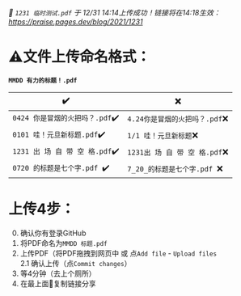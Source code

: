 _📢 `1231 临时测试.pdf` 于 12/31 14:14上传成功！链接将在14:18生效：https://praise.pages.dev/blog/2021/1231_ 

# ⚠️文件上传命名格式：

__`MMDD 有力的标题！.pdf`__

| ✔️| ❌ |
| ----------------- | ----------------------- |
|`0424 你是冒烟的火把吗？.pdf`✔️|`4.24你是冒烟的火把吗？.pdf`❌|
|`0101 哇！元旦新标题.pdf`✔️| `1/1 哇！元旦新标题`❌|
|`1231 出 场 自 带 空 格.pdf`✔️|`1231出 场 自 带 空 格.pdf`❌|
|`0720 的标题是七个字.pdf `✔️| `7_20_的标题是七个字.pdf `❌|

# 上传4步：
 0. 确认你有登录GitHub
 1. 将PDF命名为`MMDD 标题.pdf`
 2. 上传PDF（将PDF拖拽到网页中 或 点`Add file` - `Upload files`  
  2.1 确认上传（点`Commit changes`）
 3. 等4分钟（去上个厕所）
 4. 在最上面📢复制链接分享

